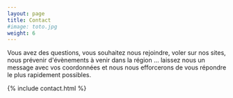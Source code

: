 ```yaml
---
layout: page
title: Contact
#image: toto.jpg
weight: 6
---
```

Vous avez des questions, vous souhaitez nous rejoindre, voler sur nos sites, nous prévenir d'évènements à venir dans la région ... laissez nous un message avec vos coordonnées et nous nous efforcerons de vous répondre le plus rapidement possibles.

{% include contact.html %}

